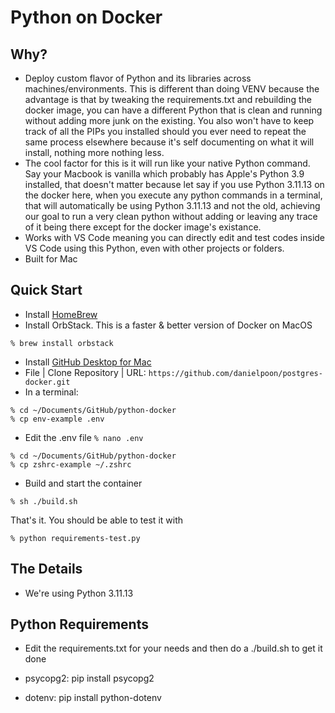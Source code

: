 # Python on Docker

## Why?

* Deploy custom flavor of Python and its libraries across machines/environments. This is different than doing VENV because the advantage is that by tweaking the requirements.txt and rebuilding the docker image, you can have a different Python that is clean and running without adding more junk on the existing. You also won't have to keep track of all the PIPs you installed should you ever need to repeat the same process elsewhere because it's self documenting on what it will install, nothing more nothing less.
* The cool factor for this is it will run like your native Python command. Say your Macbook is vanilla which probably has Apple's Python 3.9 installed, that doesn't matter because let say if you use Python 3.11.13 on the docker here, when you execute any python commands in a terminal, that will automatically be using Python 3.11.13 and not the old, achieving our goal to run a very clean python without adding or leaving any trace of it being there except for the docker image's existance.
* Works with VS Code meaning you can directly edit and test codes inside VS Code using this Python, even with other projects or folders.
* Built for Mac
  
## Quick Start

* Install [HomeBrew](https://brew.sh)
* Install OrbStack. This is a faster & better version of Docker on MacOS
```
% brew install orbstack
```
* Install [GitHub Desktop for Mac](https://github.com/apps/desktop)
* File | Clone Repository | URL: ```https://github.com/danielpoon/postgres-docker.git```
* In a terminal:
```
% cd ~/Documents/GitHub/python-docker
% cp env-example .env
```
* Edit the .env file ```% nano .env```
```
% cd ~/Documents/GitHub/python-docker
% cp zshrc-example ~/.zshrc
```
* Build and start the container
```
% sh ./build.sh
```
That's it. You should be able to test it with
```
% python requirements-test.py
```

## The Details

- We're using Python 3.11.13

## Python Requirements

- Edit the requirements.txt for your needs and then do a ./build.sh to get it done
  
- psycopg2: pip install psycopg2
- dotenv: pip install python-dotenv
